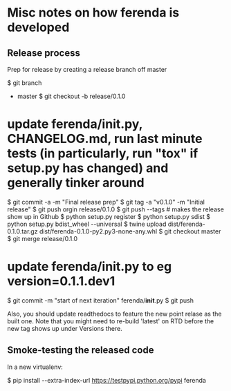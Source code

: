 Misc notes on how ferenda is developed
======================================

Release process
---------------

Prep for release by creating a release branch off master

$ git branch
* master
$ git checkout -b release/0.1.0
# update ferenda/__init__.py, CHANGELOG.md, run last minute tests (in particularly, run "tox" if setup.py has changed) and generally tinker around
$ git commit -a -m "Final release prep"
$ git tag -a "v0.1.0" -m "Initial release"
$ git push orgin release/0.1.0
$ git push --tags # makes the release show up in Github
$ python setup.py register
$ python setup.py sdist
$ python setup.py bdist_wheel --universal
$ twine upload dist/ferenda-0.1.0.tar.gz dist/ferenda-0.1.0-py2.py3-none-any.whl
$ git checkout master
$ git merge release/0.1.0
# update ferenda/__init__.py to eg version=0.1.1.dev1
$ git commit -m "start of next iteration" ferenda/__init__.py
$ git push


Also, you should update readthedocs to feature the new point relase as
the built one. Note that you might need to re-build 'latest' on RTD
before the new tag shows up under Versions there.

Smoke-testing the released code
-------------------------------

In a new virtualenv:

$ pip install --extra-index-url https://testpypi.python.org/pypi ferenda

